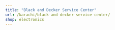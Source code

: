 ```yaml
---
title: "Black and Decker Service Center"
url: /karachi/black-and-decker-service-center/
shop: electronics
---
```


